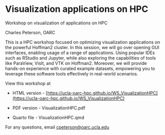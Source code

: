 # Visualization applications on HPC

Workshop on visualization of applications on HPC


Charles Peterson, OARC

This is a HPC workshop focused on optimizing visualization applications on the powerful Hoffman2 cluster. In this session, we will go over opening GUI interfaces, enabling usage of a range of applications. Using popular IDEs such as RStudio and Jupyter, while also exploring the capabilities of tools like ParaView, VisIt, and VTK on Hoffman2. Moreover, we will provide hands-on experience with curated example datasets, empowering you to leverage these software tools effectively in real-world scenarios.

View this workshop at

- HTML version - [https://ucla-oarc-hpc.github.io/WS_VisualizationHPC](https://ucla-oarc-hpc.github.io/WS_VisualizationHPC) 

- PDF version - VisualizationHPC.pdf

- Quarto file - VisualizationHPC.qmd


For any questions, email cpeterson@oarc.ucla.edu

